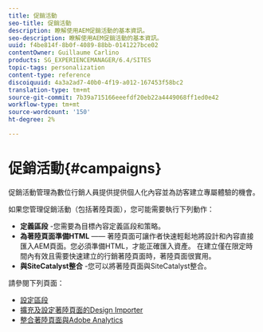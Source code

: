 ```yaml
---
title: 促銷活動
seo-title: 促銷活動
description: 瞭解使用AEM促銷活動的基本資訊。
seo-description: 瞭解使用AEM促銷活動的基本資訊。
uuid: f4be814f-8b0f-4089-88bb-0141227bce02
contentOwner: Guillaume Carlino
products: SG_EXPERIENCEMANAGER/6.4/SITES
topic-tags: personalization
content-type: reference
discoiquuid: 4a3a2ad7-40b0-4f19-a012-167453f58bc2
translation-type: tm+mt
source-git-commit: 7b39a715166eeefdf20eb22a4449068ff1ed0e42
workflow-type: tm+mt
source-wordcount: '150'
ht-degree: 2%

---
```



# 促銷活動{#campaigns}

促銷活動管理為數位行銷人員提供提供個人化內容並為訪客建立專屬體驗的機會。

如果您管理促銷活動（包括著陸頁面），您可能需要執行下列動作：

* **定義區段** -您需要為目標內容定義區段和策略。
* **為著陸頁面準備HTML**  —— 著陸頁面可讓作者快速輕鬆地將設計和內容直接匯入AEM頁面。您必須準備HTML，才能正確匯入資產。 在建立僅在限定時間內有效且需要快速建立的行銷著陸頁面時，著陸頁面很實用。
* **與SiteCatalyst整合** -您可以將著陸頁面與SiteCatalyst整合。

請參閱下列頁面：

* [設定區段](/help/sites-administering/campaign-segmentation.md)
* [擴充及設定著陸頁面的Design Importer](/help/sites-administering/extending-the-design-importer-for-landingpages.md)
* [整合著陸頁面與Adobe Analytics](/help/sites-administering/integrating-landing-pages-with-adobe-analytics.md)

